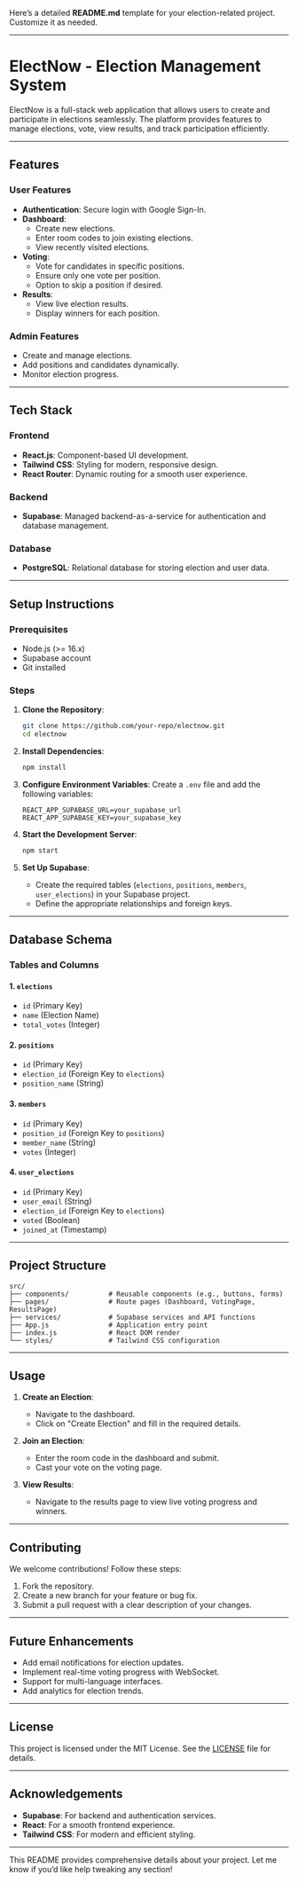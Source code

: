 Here’s a detailed **README.md** template for your election-related project. Customize it as needed.

---

# **ElectNow - Election Management System**

ElectNow is a full-stack web application that allows users to create and participate in elections seamlessly. The platform provides features to manage elections, vote, view results, and track participation efficiently.

---

## **Features**

### User Features
- **Authentication**: Secure login with Google Sign-In.
- **Dashboard**: 
  - Create new elections.
  - Enter room codes to join existing elections.
  - View recently visited elections.
- **Voting**: 
  - Vote for candidates in specific positions.
  - Ensure only one vote per position.
  - Option to skip a position if desired.
- **Results**: 
  - View live election results.
  - Display winners for each position.

### Admin Features
- Create and manage elections.
- Add positions and candidates dynamically.
- Monitor election progress.

---

## **Tech Stack**

### Frontend
- **React.js**: Component-based UI development.
- **Tailwind CSS**: Styling for modern, responsive design.
- **React Router**: Dynamic routing for a smooth user experience.

### Backend
- **Supabase**: Managed backend-as-a-service for authentication and database management.

### Database
- **PostgreSQL**: Relational database for storing election and user data.

---

## **Setup Instructions**

### Prerequisites
- Node.js (>= 16.x)
- Supabase account
- Git installed

### Steps
1. **Clone the Repository**:
   ```bash
   git clone https://github.com/your-repo/electnow.git
   cd electnow
   ```

2. **Install Dependencies**:
   ```bash
   npm install
   ```

3. **Configure Environment Variables**:
   Create a `.env` file and add the following variables:
   ```env
   REACT_APP_SUPABASE_URL=your_supabase_url
   REACT_APP_SUPABASE_KEY=your_supabase_key
   ```

4. **Start the Development Server**:
   ```bash
   npm start
   ```

5. **Set Up Supabase**:
   - Create the required tables (`elections`, `positions`, `members`, `user_elections`) in your Supabase project.
   - Define the appropriate relationships and foreign keys.

---

## **Database Schema**

### Tables and Columns

#### 1. **`elections`**
- `id` (Primary Key)
- `name` (Election Name)
- `total_votes` (Integer)

#### 2. **`positions`**
- `id` (Primary Key)
- `election_id` (Foreign Key to `elections`)
- `position_name` (String)

#### 3. **`members`**
- `id` (Primary Key)
- `position_id` (Foreign Key to `positions`)
- `member_name` (String)
- `votes` (Integer)

#### 4. **`user_elections`**
- `id` (Primary Key)
- `user_email` (String)
- `election_id` (Foreign Key to `elections`)
- `voted` (Boolean)
- `joined_at` (Timestamp)

---

## **Project Structure**

```plaintext
src/
├── components/          # Reusable components (e.g., buttons, forms)
├── pages/               # Route pages (Dashboard, VotingPage, ResultsPage)
├── services/            # Supabase services and API functions
├── App.js               # Application entry point
├── index.js             # React DOM render
└── styles/              # Tailwind CSS configuration
```

---

## **Usage**

1. **Create an Election**:
   - Navigate to the dashboard.
   - Click on "Create Election" and fill in the required details.

2. **Join an Election**:
   - Enter the room code in the dashboard and submit.
   - Cast your vote on the voting page.

3. **View Results**:
   - Navigate to the results page to view live voting progress and winners.

---

## **Contributing**

We welcome contributions! Follow these steps:
1. Fork the repository.
2. Create a new branch for your feature or bug fix.
3. Submit a pull request with a clear description of your changes.

---

## **Future Enhancements**
- Add email notifications for election updates.
- Implement real-time voting progress with WebSocket.
- Support for multi-language interfaces.
- Add analytics for election trends.

---

## **License**

This project is licensed under the MIT License. See the [LICENSE](LICENSE) file for details.

---

## **Acknowledgements**

- **Supabase**: For backend and authentication services.
- **React**: For a smooth frontend experience.
- **Tailwind CSS**: For modern and efficient styling.

---

This README provides comprehensive details about your project. Let me know if you’d like help tweaking any section!
